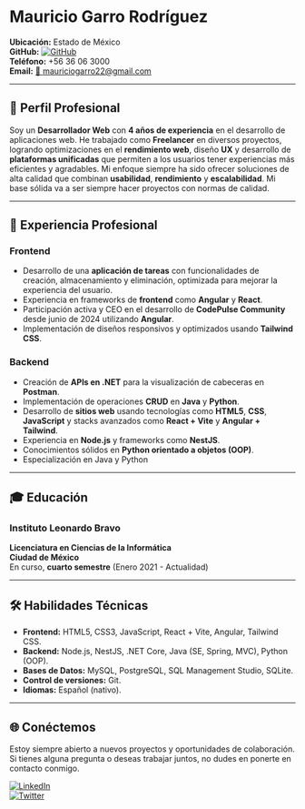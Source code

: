 # Mauricio Garro Rodríguez

**Ubicación:** Estado de México  
**GitHub:** [![GitHub](https://img.shields.io/github/followers/Mauricio2202?style=social)](https://github.com/Mauricio2202)  
**Teléfono:** +56 36 06 3000  
**Email:** [📧 mauriciogarro22@gmail.com](mailto:mauriciogarro22@gmail.com)

---

## 🔹 Perfil Profesional

Soy un **Desarrollador Web** con **4 años de experiencia** en el desarrollo de aplicaciones web. He trabajado como **Freelancer** en diversos proyectos, logrando optimizaciones en el **rendimiento web**, diseño **UX** y desarrollo de **plataformas unificadas** que permiten a los usuarios tener experiencias más eficientes y agradables. Mi enfoque siempre ha sido ofrecer soluciones de alta calidad que combinan **usabilidad**, **rendimiento** y **escalabilidad**. Mi base sólida va a ser siempre hacer proyectos con normas de calidad.

---

## 💼 Experiencia Profesional

### **Frontend**
- Desarrollo de una **aplicación de tareas** con funcionalidades de creación, almacenamiento y eliminación, optimizada para mejorar la experiencia del usuario.
- Experiencia en frameworks de **frontend** como **Angular** y **React**.
- Participación activa y CEO en el desarrollo de **CodePulse Community** desde junio de 2024 utilizando **Angular**.
- Implementación de diseños responsivos y optimizados usando **Tailwind CSS**.

### **Backend**
- Creación de **APIs en .NET** para la visualización de cabeceras en **Postman**.
- Implementación de operaciones **CRUD** en **Java** y **Python**.
- Desarrollo de **sitios web** usando tecnologías como **HTML5**, **CSS**, **JavaScript** y stacks avanzados como **React + Vite** y **Angular + Tailwind**.
- Experiencia en **Node.js** y frameworks como **NestJS**.
- Conocimientos sólidos en **Python orientado a objetos (OOP)**.
- Especialización en Java y Python

---

## 🎓 Educación

### Instituto Leonardo Bravo  
**Licenciatura en Ciencias de la Informática**  
**Ciudad de México**  
En curso, **cuarto semestre** (Enero 2021 - Actualidad)

---

## 🛠️ Habilidades Técnicas

- **Frontend:** HTML5, CSS3, JavaScript, React + Vite, Angular, Tailwind CSS.
- **Backend:** Node.js, NestJS, .NET Core, Java (SE, Spring, MVC), Python (OOP).
- **Bases de Datos:** MySQL, PostgreSQL, SQL Management Studio, SQLite.
- **Control de versiones:** Git.
- **Idiomas:** Español (nativo).

---

## 🌐 Conéctemos

Estoy siempre abierto a nuevos proyectos y oportunidades de colaboración. Si tienes alguna pregunta o deseas trabajar juntos, no dudes en ponerte en contacto conmigo.

[![LinkedIn](https://img.shields.io/badge/LinkedIn-%230A66C2?style=for-the-badge&logo=linkedin&logoColor=white)](https://www.linkedin.com/in/mauricio-garro-rodríguez/)  
[![Twitter](https://img.shields.io/badge/Twitter-%231DA1F2?style=for-the-badge&logo=twitter&logoColor=white)](https://twitter.com/MauricioGarro22)
